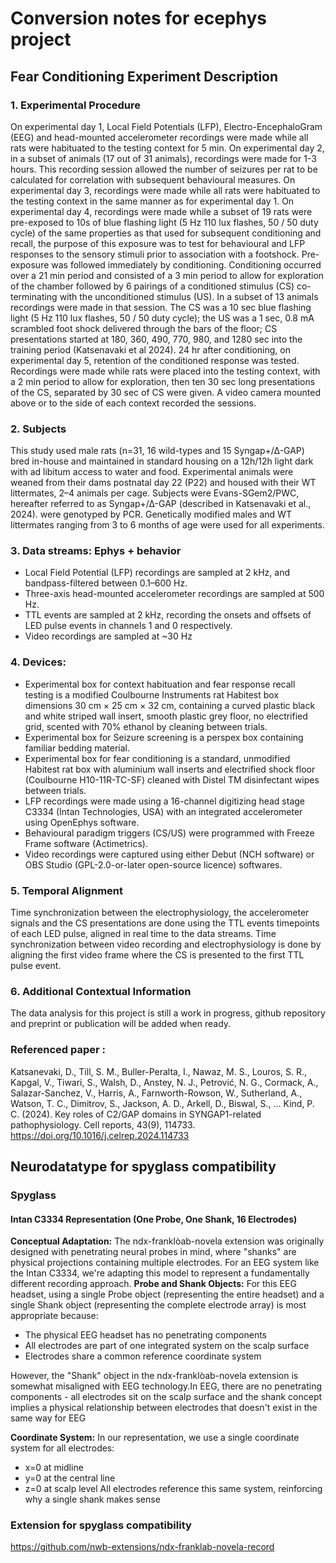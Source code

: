 # Conversion notes for ecephys project 

## Fear Conditioning Experiment Description

### 1. Experimental Procedure
On experimental day 1, Local Field Potentials (LFP), Electro-EncephaloGram (EEG) and head-mounted accelerometer recordings were made while all rats were habituated to the testing context for 5 min. On experimental day 2, in a subset of animals (17 out of 31 animals), recordings were made for 1-3 hours. This recording session allowed the number of seizures per rat to be calculated for correlation with subsequent behavioural measures. On experimental day 3, recordings were made while all rats were habituated to the testing context in the same manner as for experimental day 1. On experimental day 4, recordings were made while a subset of 19 rats were pre-exposed to 10s of blue flashing light (5 Hz 110 lux flashes, 50 / 50 duty cycle) of the same properties as that used for subsequent conditioning and recall, the purpose of this exposure was to test for behavioural and LFP responses to the sensory stimuli prior to association with a footshock. Pre-exposure was followed immediately by conditioning. Conditioning occurred over a 21 min period and consisted of a 3 min period to allow for exploration of the chamber followed by 6 pairings of a conditioned stimulus (CS) co-terminating with the unconditioned stimulus (US). In a subset of 13 animals recordings were made in that session. The CS was a 10 sec blue flashing light (5 Hz 110 lux flashes, 50 / 50 duty cycle); the US was a 1 sec, 0.8 mA scrambled foot shock delivered through the bars of the floor; CS presentations started at 180, 360, 490, 770, 980, and 1280 sec into the training period (Katsenavaki et al 2024). 24 hr after conditioning, on experimental day 5, retention of the conditioned response was tested. Recordings were made while rats were placed into the testing context, with a 2 min period to allow for exploration, then ten 30 sec long presentations of the CS, separated by 30 sec of CS were given. A video camera mounted above or to the side of each context recorded the sessions. 

### 2. Subjects
This study used male rats (n=31, 16 wild-types and 15 Syngap+/∆-GAP) bred in-house and maintained in standard housing on a 12h/12h light dark with ad libitum access to water and food. Experimental animals were weaned from their dams postnatal day 22 (P22) and housed with their WT littermates, 2–4 animals per cage. Subjects were Evans-SGem2/PWC, hereafter referred to as Syngap+/∆-GAP (described in Katsenavaki et al., 2024). were genotyped by PCR. Genetically modified males and WT littermates ranging from 3 to 6 months of age were used for all experiments.

### 3. Data streams: Ephys + behavior
* Local Field Potential (LFP) recordings are sampled at 2 kHz, and bandpass-filtered between 0.1–600 Hz.
* Three-axis head-mounted accelerometer recordings are sampled at 500 Hz.
* TTL events are sampled at 2 kHz, recording the onsets and offsets of LED pulse events in channels 1 and 0 respectively.
* Video recordings are sampled at ~30 Hz

### 4. Devices:
* Experimental box for context habituation and fear response recall testing is a modified Coulbourne Instruments rat Habitest box dimensions 30 cm × 25 cm × 32 cm, containing a curved plastic black and white striped wall insert, smooth plastic grey floor, no electrified grid, scented with 70% ethanol by cleaning between trials.
* Experimental box for Seizure screening  is a perspex box containing familiar bedding material.
* Experimental box for fear conditioning is a standard, unmodified Habitest rat box with aluminium wall inserts and electrified shock floor (Coulbourne H10-11R-TC-SF) cleaned with Distel TM disinfectant wipes between trials.
* LFP recordings were made using a 16-channel digitizing head stage C3334 (Intan Technologies, USA) with an integrated accelerometer using OpenEphys software. 
* Behavioural paradigm triggers (CS/US) were programmed with Freeze Frame software (Actimetrics).
* Video recordings were captured using either Debut (NCH software) or OBS Studio (GPL-2.0-or-later open-source licence) softwares.

### 5. Temporal Alignment
Time synchronization between the electrophysiology, the accelerometer signals and the CS presentations are done using the TTL events timepoints of each LED pulse, aligned in real time to the data streams. Time synchronization between video recording and electrophysiology is done by aligning the first video frame where the CS is presented to the first TTL pulse event.

### 6. Additional Contextual Information
The data analysis for this project is still a work in progress, github repository and preprint or publication will be added when ready.

### Referenced paper : 
Katsanevaki, D., Till, S. M., Buller-Peralta, I., Nawaz, M. S., Louros, S. R., Kapgal, V., Tiwari, S., Walsh, D., Anstey, N. J., Petrović, N. G., Cormack, A., Salazar-Sanchez, V., Harris, A., Farnworth-Rowson, W., Sutherland, A., Watson, T. C., Dimitrov, S., Jackson, A. D., Arkell, D., Biswal, S., … Kind, P. C. (2024). Key roles of C2/GAP domains in SYNGAP1-related pathophysiology. Cell reports, 43(9), 114733. https://doi.org/10.1016/j.celrep.2024.114733

## Neurodatatype for spyglass compatibility

### Spyglass

#### Intan C3334 Representation (One Probe, One Shank, 16 Electrodes)

**Conceptual Adaptation:** The ndx-franklòab-novela extension was originally designed with penetrating neural probes in mind, where "shanks" are physical projections containing multiple electrodes. For an EEG system like the Intan C3334, we're adapting this model to represent a fundamentally different recording approach.
**Probe and Shank Objects:** For this EEG headset, using a single Probe object (representing the entire headset) and a single Shank object (representing the complete electrode array) is most appropriate because:

* The physical EEG headset has no penetrating components
* All electrodes are part of one integrated system on the scalp surface
* Electrodes share a common reference coordinate system

However, the "Shank" object in the ndx-franklòab-novela extension is somewhat misaligned with EEG technology.In EEG, there are no penetrating components - all electrodes sit on the scalp surface and the shank concept implies a physical relationship between electrodes that doesn't exist in the same way for EEG

**Coordinate System:** In our representation, we use a single coordinate system for all electrodes:

* x=0 at midline
* y=0 at the central line
* z=0 at scalp level
All electrodes reference this same system, reinforcing why a single shank makes sense

### Extension for spyglass compatibility
https://github.com/nwb-extensions/ndx-franklab-novela-record 